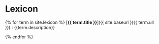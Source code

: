 # Lexicon

{% for term in site.lexicon %}
[__{{ term.title }}__]({{ site.baseurl }}{{ term.url }}) 
: {{term.description}}

{% endfor %}
